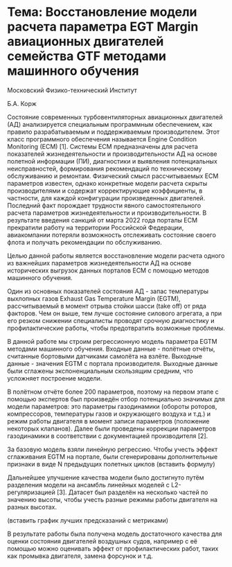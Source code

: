# Тема: Восстановление модели расчета параметра EGT Margin авиационных двигателей семейства GTF методами машинного обучения

Московский Физико-технический Институт

Б.А. Корж

Состояние современных турбовентиляторных авиационных двигателей (АД) анализируется специальным программным обеспечением, как правило разрабатываемым и поддерживаемым производителем. Этот класс программного обеспечения называется Engine Condition Monitoring (ECM) [1]. Системы ECM предназначены для расчета показателей жизнедеятельности и производительности АД на основе полетной информации (ПИ), диагностики и выявления потенциальных неисправностей, формирования рекомендаций по техническому обслуживанию и ремонтам. Физический смысл рассчитываемых ECM параметров известен, однако конкретные модели расчета скрыты производителями и содержат корректирующие коэффициенты, в частности, для каждой конфигурации произведенных двигателей. Последний факт порождает трудности явного самостоятельного расчета параметров жизнедеятельности и производительности. В результате введения санкций от марта 2022 года порталы ECM прекратили работу на территории Российской Федерации, авиакомпании потеряли возможность отслеживать состояние своего флота и получать рекомендации по обслуживанию.

Целью данной работы является восстановление модели расчета одного из важнейших параметров жизнедеятельности АД на основе исторических выгрузок данных порталов ECM с помощью методов машинного обучения.

Один из основных показателей состояния АД - запас температуры выхлопных газов Exhaust Gas Temperature Margin (EGTM), рассчитываемый в момент отрыва стойки шасси (take off) от ряда факторов. Чем он выше, тем лучше состояние силового агрегата, а при его резком снижении специалисты проводят срочную диагностику и профилактические работы, чтобы предотвратить возможные проблемы.

В данной работе мы строим регрессионную модель параметра EGTM методами машинного обучения.
Входные данные - полётные отчёты, считанные бортовыми датчиками самолёта на взлёте.
Выходные данные - значения EGTM c портала производителя. Выходные данные были сглажены экспоненциальным скользящим средним, что усложняет построение модели.

В полётном отчёте более 200 параметров, поэтому на первом этапе с помощью экспертов был произведён отбор потенциально значимых для модели параметров: это параметры газодинамики (обороты роторов, компрессоров, температуры газов и окружающего воздуха и т.д.) и режим работы двигателя в момент записи параметров (положение некоторых клапанов). Далее были проведены коррекции параметров газодинамики в соответствии с документацией производителя [2].

За базовую модель взяли линейную регрессию. Чтобы учесть эффект сглаживания EGTM на портале, были сгенерированы дополнительные признаки в виде N предыдущих полетных циклов (вставить формулу)

Дальнейшее улучшение качества модели было достигнуто путём разделения модели на ансамбль линейных моделей с L2-регуляризацией [3]. Датасет был разделён на несколько частей по значению высоты, чтобы учесть разные режимы работы двигателя на разных высотах.

(вставить график лучших предсказаний с метриками)

В результате работы была получена модель достаточного качества для оценки состояния двигателей воздушных судов, например с её помощью можно оценивать эффект от профилактических работ, таких как промывка двигателя, замена форсунок и т.д.
